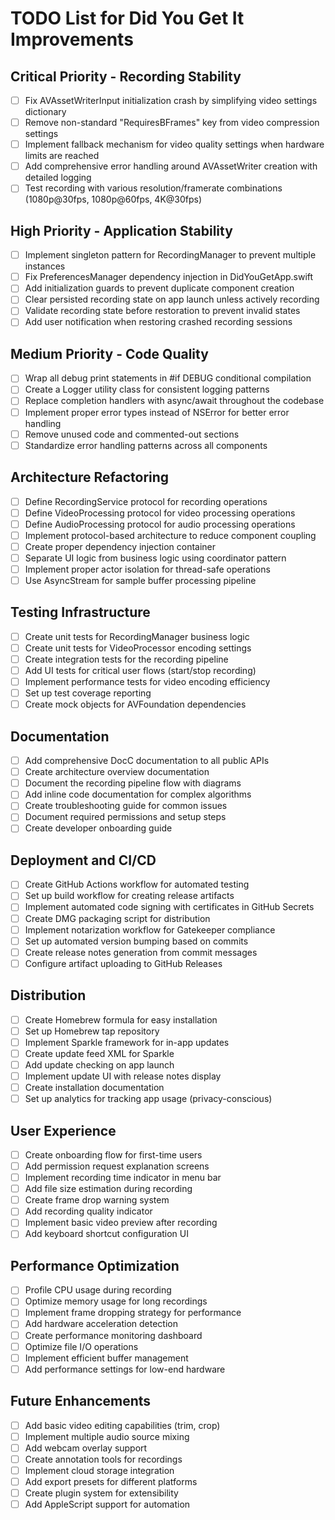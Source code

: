 # TODO List for Did You Get It Improvements

## Critical Priority - Recording Stability

- [ ] Fix AVAssetWriterInput initialization crash by simplifying video settings dictionary
- [ ] Remove non-standard "RequiresBFrames" key from video compression settings
- [ ] Implement fallback mechanism for video quality settings when hardware limits are reached
- [ ] Add comprehensive error handling around AVAssetWriter creation with detailed logging
- [ ] Test recording with various resolution/framerate combinations (1080p@30fps, 1080p@60fps, 4K@30fps)

## High Priority - Application Stability

- [ ] Implement singleton pattern for RecordingManager to prevent multiple instances
- [ ] Fix PreferencesManager dependency injection in DidYouGetApp.swift
- [ ] Add initialization guards to prevent duplicate component creation
- [ ] Clear persisted recording state on app launch unless actively recording
- [ ] Validate recording state before restoration to prevent invalid states
- [ ] Add user notification when restoring crashed recording sessions

## Medium Priority - Code Quality

- [ ] Wrap all debug print statements in #if DEBUG conditional compilation
- [ ] Create a Logger utility class for consistent logging patterns
- [ ] Replace completion handlers with async/await throughout the codebase
- [ ] Implement proper error types instead of NSError for better error handling
- [ ] Remove unused code and commented-out sections
- [ ] Standardize error handling patterns across all components

## Architecture Refactoring

- [ ] Define RecordingService protocol for recording operations
- [ ] Define VideoProcessing protocol for video processing operations  
- [ ] Define AudioProcessing protocol for audio processing operations
- [ ] Implement protocol-based architecture to reduce component coupling
- [ ] Create proper dependency injection container
- [ ] Separate UI logic from business logic using coordinator pattern
- [ ] Implement proper actor isolation for thread-safe operations
- [ ] Use AsyncStream for sample buffer processing pipeline

## Testing Infrastructure

- [ ] Create unit tests for RecordingManager business logic
- [ ] Create unit tests for VideoProcessor encoding settings
- [ ] Create integration tests for the recording pipeline
- [ ] Add UI tests for critical user flows (start/stop recording)
- [ ] Implement performance tests for video encoding efficiency
- [ ] Set up test coverage reporting
- [ ] Create mock objects for AVFoundation dependencies

## Documentation

- [ ] Add comprehensive DocC documentation to all public APIs
- [ ] Create architecture overview documentation
- [ ] Document the recording pipeline flow with diagrams
- [ ] Add inline code documentation for complex algorithms
- [ ] Create troubleshooting guide for common issues
- [ ] Document required permissions and setup steps
- [ ] Create developer onboarding guide

## Deployment and CI/CD

- [ ] Create GitHub Actions workflow for automated testing
- [ ] Set up build workflow for creating release artifacts
- [ ] Implement automated code signing with certificates in GitHub Secrets
- [ ] Create DMG packaging script for distribution
- [ ] Implement notarization workflow for Gatekeeper compliance
- [ ] Set up automated version bumping based on commits
- [ ] Create release notes generation from commit messages
- [ ] Configure artifact uploading to GitHub Releases

## Distribution

- [ ] Create Homebrew formula for easy installation
- [ ] Set up Homebrew tap repository
- [ ] Implement Sparkle framework for in-app updates
- [ ] Create update feed XML for Sparkle
- [ ] Add update checking on app launch
- [ ] Implement update UI with release notes display
- [ ] Create installation documentation
- [ ] Set up analytics for tracking app usage (privacy-conscious)

## User Experience

- [ ] Create onboarding flow for first-time users
- [ ] Add permission request explanation screens
- [ ] Implement recording time indicator in menu bar
- [ ] Add file size estimation during recording
- [ ] Create frame drop warning system
- [ ] Add recording quality indicator
- [ ] Implement basic video preview after recording
- [ ] Add keyboard shortcut configuration UI

## Performance Optimization

- [ ] Profile CPU usage during recording
- [ ] Optimize memory usage for long recordings
- [ ] Implement frame dropping strategy for performance
- [ ] Add hardware acceleration detection
- [ ] Create performance monitoring dashboard
- [ ] Optimize file I/O operations
- [ ] Implement efficient buffer management
- [ ] Add performance settings for low-end hardware

## Future Enhancements

- [ ] Add basic video editing capabilities (trim, crop)
- [ ] Implement multiple audio source mixing
- [ ] Add webcam overlay support
- [ ] Create annotation tools for recordings
- [ ] Implement cloud storage integration
- [ ] Add export presets for different platforms
- [ ] Create plugin system for extensibility
- [ ] Add AppleScript support for automation